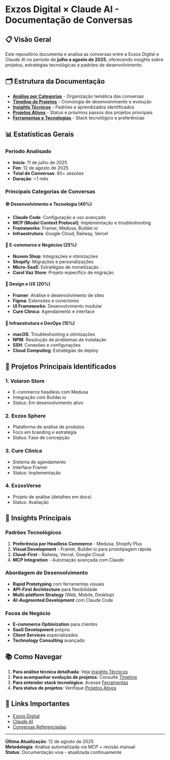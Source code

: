 # Exzos Digital × Claude AI - Documentação de Conversas

## 📋 Visão Geral

Este repositório documenta e analisa as conversas entre a Exzos Digital e Claude AI no período de **julho a agosto de 2025**, oferecendo insights sobre projetos, estratégias tecnológicas e padrões de desenvolvimento.

## 🗂️ Estrutura da Documentação

- **[Análise por Categorias](./docs/categorias.md)** - Organização temática das conversas
- **[Timeline de Projetos](./docs/timeline.md)** - Cronologia de desenvolvimento e evolução
- **[Insights Técnicos](./docs/insights-tecnicos.md)** - Padrões e aprendizados identificados
- **[Projetos Ativos](./docs/projetos-ativos.md)** - Status e próximos passos dos projetos principais
- **[Ferramentas e Tecnologias](./docs/ferramentas.md)** - Stack tecnológico e preferências

## 📊 Estatísticas Gerais

### Período Analisado
- **Início**: 11 de julho de 2025
- **Fim**: 12 de agosto de 2025
- **Total de Conversas**: 60+ sessões
- **Duração**: ~1 mês

### Principais Categorias de Conversas

#### 🛠️ Desenvolvimento e Tecnologia (40%)
- **Claude Code**: Configuração e uso avançado
- **MCP (Model Context Protocol)**: Implementação e troubleshooting
- **Frameworks**: Framer, Medusa, Builder.io
- **Infraestrutura**: Google Cloud, Railway, Vercel

#### 🏪 E-commerce e Negócios (25%)
- **Nuvem Shop**: Integrações e otimizações
- **Shopify**: Migrações e personalizações
- **Micro-SaaS**: Estratégias de monetização
- **Carol Vaz Store**: Projeto específico de migração

#### 🎨 Design e UX (20%)
- **Framer**: Análise e desenvolvimento de sites
- **Figma**: Extensões e conectores
- **UI Frameworks**: Desenvolvimento modular
- **Cure Clinica**: Agendamento e interface

#### 🔧 Infraestrutura e DevOps (15%)
- **macOS**: Troubleshooting e otimizações
- **NPM**: Resolução de problemas de instalação
- **SSH**: Conexões e configurações
- **Cloud Computing**: Estratégias de deploy

## 🚀 Projetos Principais Identificados

### 1. **Volaron Store** 
- E-commerce headless com Medusa
- Integração com Builder.io
- Status: Em desenvolvimento ativo

### 2. **Exzos Sphere**
- Plataforma de análise de produtos
- Foco em branding e estratégia
- Status: Fase de concepção

### 3. **Cure Clinica**
- Sistema de agendamento
- Interface Framer
- Status: Implementação

### 4. **ExzosVerse**
- Projeto de análise (detalhes em docs)
- Status: Avaliação

## 🎯 Insights Principais

### Padrões Tecnológicos
1. **Preferência por Headless Commerce** - Medusa, Shopify Plus
2. **Visual Development** - Framer, Builder.io para prototipagem rápida
3. **Cloud-First** - Railway, Vercel, Google Cloud
4. **MCP Integration** - Automação avançada com Claude

### Abordagem de Desenvolvimento
- **Rapid Prototyping** com ferramentas visuais
- **API-First Architecture** para flexibilidade
- **Multi-platform Strategy** (Web, Mobile, Desktop)
- **AI-Augmented Development** com Claude Code

### Focos de Negócio
- **E-commerce Optimization** para clientes
- **SaaS Development** próprio
- **Client Services** especializados
- **Technology Consulting** avançado

## 📚 Como Navegar

1. **Para análise técnica detalhada**: Veja [Insights Técnicos](./docs/insights-tecnicos.md)
2. **Para acompanhar evolução de projetos**: Consulte [Timeline](./docs/timeline.md)
3. **Para entender stack tecnológico**: Acesse [Ferramentas](./docs/ferramentas.md)
4. **Para status de projetos**: Verifique [Projetos Ativos](./docs/projetos-ativos.md)

## 🔗 Links Importantes

- [Exzos Digital](https://exzos.digital)
- [Claude AI](https://claude.ai)
- [Conversas Referenciadas](./docs/conversas-referenciadas.md)

---

**Última Atualização**: 12 de agosto de 2025  
**Metodologia**: Análise automatizada via MCP + revisão manual  
**Status**: Documentação viva - atualizada continuamente